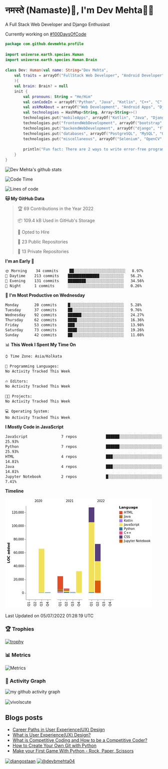 # नमस्ते (Namaste):pray:, I'm Dev Mehta:man_technologist:
A Full Stack Web Developer and Django Enthusiast

Currently working on [#100DaysOfCode](https://github.com/Dev-Mehta/100DaysOfCode/)

```kotlin
package com.github.devmehta.profile

import universe.earth.species.Human
import universe.earth.species.Human.Brain

class Dev: Human(val name: String="Dev Mehta",
    val traits = arrayOf("FullStack Web Developer", "Android Developer", "React Native Developer")
    ){
    val brain: Brain? = null
    init {
        val pronouns: String = "He/Him"
        val canCodeIn = arrayOf("Python", "Java", "Kotlin", "C++", "C", "JavaScript")
        val askMeAbout = arrayOf("Web Development", "Android Apps", "Django")
        val technologies = HashMap<String, Array<String>>()
        technologies.put("mobileApps", arrayOf("Kotlin", "Java", "Django APIs"))
        technologies.put("frontendWebDevelopment", arrayOf("bootstrap", "React.js", "tailwindcss"))
        technologies.put("backendWebDevelopment", arrayOf("django", "flask"))
        technologies.put("databases", arrayOf("PostgreSQL", "MySQL", "Oracle", "SQLite3"))
        technologies.put("miscellaneous", arrayOf("Selenium", "OpenCV", "Figma", "Adobe XD", "Canva"))

        println("Fun fact: There are 2 ways to write error-free programs, only the 3rd one works")
    }
}
```
![Dev Mehta's github stats](https://github-readme-stats.vercel.app/api?username=Dev-Mehta&count_private=true&show_icons=true&theme=nightowl)

<!--START_SECTION:waka-->
![Code Time](http://img.shields.io/badge/Code%20Time-259%20hrs%2056%20mins-blue)

![Lines of code](https://img.shields.io/badge/From%20Hello%20World%20I%27ve%20Written-332%20Thousand%20lines%20of%20code-blue)

**🐱 My GitHub Data** 

> 🏆 69 Contributions in the Year 2022
 > 
> 📦 109.4 kB Used in GitHub's Storage 
 > 
> 💼 Opted to Hire
 > 
> 📜 23 Public Repositories 
 > 
> 🔑 13 Private Repositories  
 > 
**I'm an Early 🐤** 

```text
🌞 Morning    34 commits     ██░░░░░░░░░░░░░░░░░░░░░░░   8.97% 
🌆 Daytime    213 commits    ██████████████░░░░░░░░░░░   56.2% 
🌃 Evening    131 commits    ████████░░░░░░░░░░░░░░░░░   34.56% 
🌙 Night      1 commits      ░░░░░░░░░░░░░░░░░░░░░░░░░   0.26%

```
📅 **I'm Most Productive on Wednesday** 

```text
Monday       20 commits     █░░░░░░░░░░░░░░░░░░░░░░░░   5.28% 
Tuesday      37 commits     ██░░░░░░░░░░░░░░░░░░░░░░░   9.76% 
Wednesday    92 commits     ██████░░░░░░░░░░░░░░░░░░░   24.27% 
Thursday     62 commits     ████░░░░░░░░░░░░░░░░░░░░░   16.36% 
Friday       53 commits     ███░░░░░░░░░░░░░░░░░░░░░░   13.98% 
Saturday     73 commits     ████░░░░░░░░░░░░░░░░░░░░░   19.26% 
Sunday       42 commits     ██░░░░░░░░░░░░░░░░░░░░░░░   11.08%

```


📊 **This Week I Spent My Time On** 

```text
⌚︎ Time Zone: Asia/Kolkata

💬 Programming Languages: 
No Activity Tracked This Week

🔥 Editors: 
No Activity Tracked This Week

🐱‍💻 Projects: 
No Activity Tracked This Week

💻 Operating System: 
No Activity Tracked This Week

```

**I Mostly Code in JavaScript** 

```text
JavaScript               7 repos             ██████░░░░░░░░░░░░░░░░░░░   25.93% 
Python                   7 repos             ██████░░░░░░░░░░░░░░░░░░░   25.93% 
HTML                     4 repos             ███░░░░░░░░░░░░░░░░░░░░░░   14.81% 
Java                     4 repos             ███░░░░░░░░░░░░░░░░░░░░░░   14.81% 
Jupyter Notebook         2 repos             █░░░░░░░░░░░░░░░░░░░░░░░░   7.41%

```


**Timeline**

![Chart not found](https://raw.githubusercontent.com/Dev-Mehta/Dev-Mehta/master/charts/bar_graph.png) 


 Last Updated on 05/07/2022 01:28:19 UTC
<!--END_SECTION:waka-->
### 🏆 Trophies
[![trophy](https://github-profile-trophy.vercel.app/?username=Dev-Mehta&row=2&column=3&margin-w=15&margin-h=15&no-bg=true&frame=false&theme=onestar)](https://github.com/ryo-ma/github-profile-trophy)

### 📊 Metrics
![Metrics](https://metrics.lecoq.io/Dev-Mehta)

### 🎯 Activity Graph
![my github activity graph](https://activity-graph.herokuapp.com/graph?username=Dev-Mehta&bg_color=22272e&color=9BE8A8&line=9BE8A8&point=40C363&area=false&hide_border=true)

<img align="center" src="https://github-readme-streak-stats.herokuapp.com/?user=Dev-Mehta&" alt="vivolscute" />

## Blogs posts<!-- BLOG-POST-LIST:START -->
- [Career Paths in User Experience&lpar;UX&rpar; Design](https://simplifiedweb.netlify.app/career-paths-in-user-experienceux-design)
- [What is User Experience&lpar;UX&rpar; Design?](https://simplifiedweb.netlify.app/what-is-user-experience-ux-design)
- [What is Competitive Coding and How to be a Competitive Coder?](https://simplifiedweb.netlify.app/what-is-competitive-coding-and-how-to-be-a-competitive-coder/)
- [How to Create Your Own Git with Python](https://simplifiedweb.netlify.app/how-to-create-your-own-git-with-python/)
- [Make your First Game With Python - Rock, Paper, Scissors](https://simplifiedweb.netlify.app/make-your-first-game-with-python-rock-paper-scissors/)
<!-- BLOG-POST-LIST:END -->
<a href="https://instagram.com/djangostaan" target="blank"><img align="center" src="https://cdn.jsdelivr.net/npm/simple-icons@3.0.1/icons/instagram.svg" alt="djangostaan" height="30" width="30" /></a>
<a href="https://medium.com/@devbmehta04" target="blank"><img align="center" src="https://cdn.jsdelivr.net/npm/simple-icons@3.0.1/icons/medium.svg" alt="@devbmehta04" height="30" width="30" /></a>
